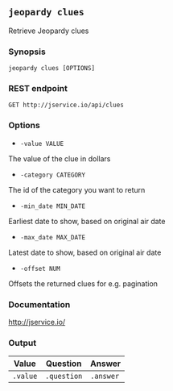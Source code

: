 ## `jeopardy clues`

Retrieve Jeopardy clues

### Synopsis

    jeopardy clues [OPTIONS]

### REST endpoint

    GET http://jservice.io/api/clues

### Options

* `-value VALUE`

The value of the clue in dollars

* `-category CATEGORY`

The id of the category you want to return

* `-min_date MIN_DATE`

Earliest date to show, based on original air date

* `-max_date MAX_DATE`

Latest date to show, based on original air date

* `-offset NUM`

Offsets the returned clues for e.g. pagination

### Documentation

http://jservice.io/

### Output

| Value    | Question                                           | Answer    |
| -------- | -------------------------------------------------- | --------- |
| `.value` | `.question`                                        | `.answer` |
